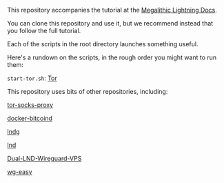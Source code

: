 This repository accompanies the tutorial at the [Megalithic Lightning Docs](https://docs.megalithic.me).

You can clone this repository and use it, but we recommend instead that you follow the full tutorial.

Each of the scripts in the root directory launches something useful.

Here's a rundown on the scripts, in the rough order you might want to run them: 

`start-tor.sh`: [Tor](https://docs.megalithic.me/set-up-a-lightning-node/setup-tor-with-docker) 


This repository uses bits of other repositories, including:

[tor-socks-proxy](https://github.com/PeterDaveHello/tor-socks-proxy/)

[docker-bitcoind](https://github.com/kylemanna/docker-bitcoind)

[lndg](https://github.com/cryptosharks131/lndg)

[lnd](https://github.com/lightningnetwork/lnd)

[Dual-LND-Wireguard-VPS](https://github.com/TrezorHannes/Dual-LND-Wireguard-VPS)

[wg-easy](https://github.com/wg-easy/wg-easy)